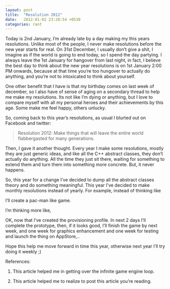 ```yaml
---
layout: post
title:  "Resolution 2012"
date:   2012-01-02 23:28:54 +0530
categories: rant
---
```


Today is 2nd January, I’m already late by a day making my this years resolutions. Unlike most of the people, I never make resolutions before the new year starts for real. On 31st December, I usually don’t give a shit, I imagine as if the world is going to end today, so I spend the day partying. I always leave the 1st January for hangover from last night, in fact, I believe the best day to think about the new year resolutions is on 1st January 2:00 PM onwards, because at that time you’re too hungover to actually do anything, and you’re not to intoxicated to think about yourself.

One other benefit that I have is that my birthday comes on last week of december, so I also have of sense of aging on a secondary thread to help me make my resolutions. Its not like I’m dying or anything, but I love to compare myself with all my personal heroes and their achievements by this age. Some make me feel happy, others unlucky.

So, coming back to this year’s resolutions, as usual I blurted out on Facebook and twitter:

> Resolution 2012: Make things that will leave the entire world flabbergasted for many generations.

Then, I gave it another thought. Every year I make some resolutions, mostly they are just generic ideas, and like all the C++ abstract classes, they don’t actually do anything. All the time they just sit there, waiting for something to extend them and turn them into something more concrete. But, it never happens.

So, this year for a change I’ve decided to dump all the abstract classes theory and do something meaningful. This year I’ve decided to make monthly resolutions instead of yearly. For example, instead of thinking like

I’ll create a pac-man like game.

I’m thinking more like,

OK, now that I’ve created the provisioning profile. In next 2 days I’ll complete the prototype, then, if it looks good, I’ll finish the game by next week, and one week for graphics enhancement and one week for testing and launch the thing on AppStore,..

Hope this help me move forward in time this year, otherwise next year I’ll try doing it weekly ;)

References:

1. This article helped me in getting over the infinite game engine loop.

2. This article helped me to realize to post this article you’re reading.